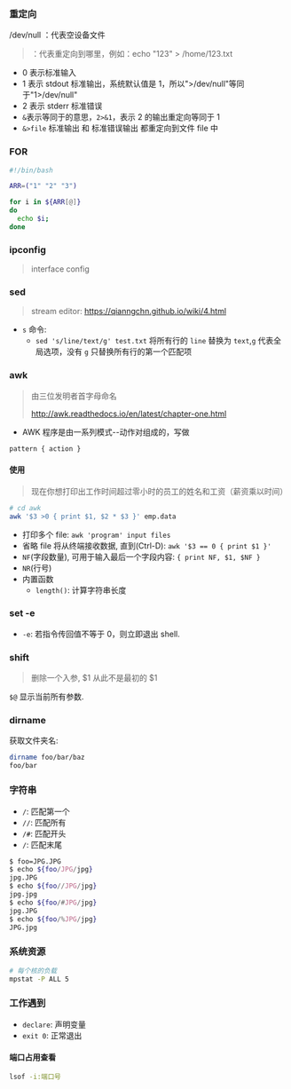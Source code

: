 ### 重定向

/dev/null ：代表空设备文件

> ：代表重定向到哪里，例如：echo "123" > /home/123.txt

- 0 表示标准输入
- 1 表示 stdout 标准输出，系统默认值是 1，所以">/dev/null"等同于"1>/dev/null"
- 2 表示 stderr 标准错误
- `&`表示等同于的意思，`2>&1`，表示 2 的输出重定向等同于 1
- `&>file` 标准输出 和 标准错误输出 都重定向到文件 file 中

### FOR

```sh
#!/bin/bash

ARR=("1" "2" "3")

for i in ${ARR[@]}
do
  echo $i;
done
```

### ipconfig

> interface config

### sed

> stream editor: https://qianngchn.github.io/wiki/4.html

- `s` 命令:
  - `sed 's/line/text/g' test.txt` 将所有行的 `line` 替换为 `text`,`g` 代表全局选项，没有 `g` 只替换所有行的第一个匹配项

### awk

> 由三位发明者首字母命名
>
> http://awk.readthedocs.io/en/latest/chapter-one.html

- AWK 程序是由一系列模式--动作对组成的，写做

```sh
pattern { action }
```

#### 使用

> 现在你想打印出工作时间超过零小时的员工的姓名和工资（薪资乘以时间）

```sh
# cd awk
awk '$3 >0 { print $1, $2 * $3 }' emp.data
```

- 打印多个 file: `awk 'program' input files`
- 省略 file 将从终端接收数据, 直到(Ctrl-D): `awk '$3 == 0 { print $1 }'`
- `NF`(字段数量), 可用于输入最后一个字段内容: `{ print NF, $1, $NF }`
- `NR`(行号)
- 内置函数
  - `length()`: 计算字符串长度

### set -e

- `-e`: 若指令传回值不等于 0，则立即退出 shell.

### shift

> 删除一个入参, $1 从此不是最初的 $1

`$@` 显示当前所有参数.

### dirname

获取文件夹名:

```sh
dirname foo/bar/baz
foo/bar
```

### 字符串

- `/`: 匹配第一个
- `//`: 匹配所有
- `/#`: 匹配开头
- `/`: 匹配末尾

```sh
$ foo=JPG.JPG
$ echo ${foo/JPG/jpg}
jpg.JPG
$ echo ${foo//JPG/jpg}
jpg.jpg
$ echo ${foo/#JPG/jpg}
jpg.JPG
$ echo ${foo/%JPG/jpg}
JPG.jpg
```

### 系统资源

```sh
# 每个核的负载
mpstat -P ALL 5
```

### 工作遇到

- `declare`: 声明变量
- `exit 0`: 正常退出

#### 端口占用查看

```sh
lsof -i:端口号
```
